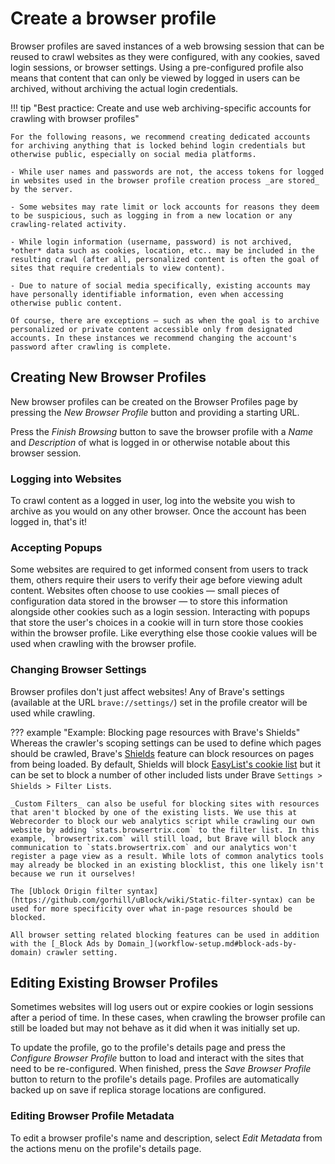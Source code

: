# Create a browser profile

Browser profiles are saved instances of a web browsing session that can be reused to crawl websites as they were configured, with any cookies, saved login sessions, or browser settings. Using a pre-configured profile also means that content that can only be viewed by logged in users can be archived, without archiving the actual login credentials.

!!! tip "Best practice: Create and use web archiving-specific accounts for crawling with browser profiles"

    For the following reasons, we recommend creating dedicated accounts for archiving anything that is locked behind login credentials but otherwise public, especially on social media platforms.

    - While user names and passwords are not, the access tokens for logged in websites used in the browser profile creation process _are stored_ by the server.

    - Some websites may rate limit or lock accounts for reasons they deem to be suspicious, such as logging in from a new location or any crawling-related activity.

    - While login information (username, password) is not archived, *other* data such as cookies, location, etc.. may be included in the resulting crawl (after all, personalized content is often the goal of sites that require credentials to view content).

    - Due to nature of social media specifically, existing accounts may have personally identifiable information, even when accessing otherwise public content.

    Of course, there are exceptions — such as when the goal is to archive personalized or private content accessible only from designated accounts. In these instances we recommend changing the account's password after crawling is complete.

## Creating New Browser Profiles

New browser profiles can be created on the Browser Profiles page by pressing the _New Browser Profile_ button and providing a starting URL. 

Press the _Finish Browsing_ button to save the browser profile with a _Name_ and _Description_ of what is logged in or otherwise notable about this browser session.

### Logging into Websites

To crawl content as a logged in user, log into the website you wish to archive as you would on any other browser. Once the account has been logged in, that's it!

### Accepting Popups

Some websites are required to get informed consent from users to track them, others require their users to verify their age before viewing adult content. Websites often choose to use cookies — small pieces of configuration data stored in the browser — to store this information alongside other cookies such as a login session. Interacting with popups that store the user's choices in a cookie will in turn store those cookies within the browser profile. Like everything else those cookie values will be used when crawling with the browser profile.

### Changing Browser Settings

Browser profiles don't just affect websites! Any of Brave's settings (available at the URL `brave://settings/`) set in the profile creator will be used while crawling.

??? example "Example: Blocking page resources with Brave's Shields"
    Whereas the crawler's scoping settings can be used to define which pages should be crawled, Brave's [Shields](https://brave.com/shields/) feature can block resources on pages from being loaded. By default, Shields will block [EasyList's cookie list](https://easylist.to/) but it can be set to block a number of other included lists under Brave `Settings > Shields > Filter Lists`.

    _Custom Filters_ can also be useful for blocking sites with resources that aren't blocked by one of the existing lists. We use this at Webrecorder to block our web analytics script while crawling our own website by adding `stats.browsertrix.com` to the filter list. In this example, `browsertrix.com` will still load, but Brave will block any communication to `stats.browsertrix.com` and our analytics won't register a page view as a result. While lots of common analytics tools may already be blocked in an existing blocklist, this one likely isn't because we run it ourselves!

    The [Ublock Origin filter syntax](https://github.com/gorhill/uBlock/wiki/Static-filter-syntax) can be used for more specificity over what in-page resources should be blocked.

    All browser setting related blocking features can be used in addition with the [_Block Ads by Domain_](workflow-setup.md#block-ads-by-domain) crawler setting.

## Editing Existing Browser Profiles

Sometimes websites will log users out or expire cookies or login sessions after a period of time. In these cases, when crawling the browser profile can still be loaded but may not behave as it did when it was initially set up.

To update the profile, go to the profile's details page and press the _Configure Browser Profile_ button to load and interact with the sites that need to be re-configured. When finished, press the _Save Browser Profile_ button to return to the profile's details page. Profiles are automatically backed up on save if replica storage locations are configured.

### Editing Browser Profile Metadata

To edit a browser profile's name and description, select _Edit Metadata_ from the actions menu on the profile's details page.
